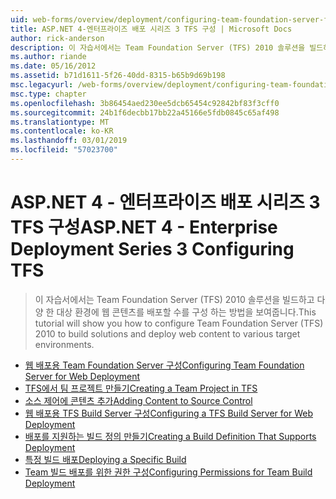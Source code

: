 ```yaml
---
uid: web-forms/overview/deployment/configuring-team-foundation-server-for-web-deployment/index
title: ASP.NET 4-엔터프라이즈 배포 시리즈 3 TFS 구성 | Microsoft Docs
author: rick-anderson
description: 이 자습서에서는 Team Foundation Server (TFS) 2010 솔루션을 빌드하고 다양 한 대상 환경에 웹 콘텐츠를 배포할 수를 구성 하는 방법을 보여줍니다.
ms.author: riande
ms.date: 05/16/2012
ms.assetid: b71d1611-5f26-40dd-8315-b65b9d69b198
msc.legacyurl: /web-forms/overview/deployment/configuring-team-foundation-server-for-web-deployment
msc.type: chapter
ms.openlocfilehash: 3b86454aed230ee5dcb65454c92842bf83f3cff0
ms.sourcegitcommit: 24b1f6decbb17bb22a45166e5fdb0845c65af498
ms.translationtype: MT
ms.contentlocale: ko-KR
ms.lasthandoff: 03/01/2019
ms.locfileid: "57023700"
---
```

<a name="aspnet-4---enterprise-deployment-series-3-configuring-tfs"></a><span data-ttu-id="3a1e5-103">ASP.NET 4 - 엔터프라이즈 배포 시리즈 3 TFS 구성</span><span class="sxs-lookup"><span data-stu-id="3a1e5-103">ASP.NET 4 - Enterprise Deployment Series 3 Configuring TFS</span></span>
====================
> <span data-ttu-id="3a1e5-104">이 자습서에서는 Team Foundation Server (TFS) 2010 솔루션을 빌드하고 다양 한 대상 환경에 웹 콘텐츠를 배포할 수를 구성 하는 방법을 보여줍니다.</span><span class="sxs-lookup"><span data-stu-id="3a1e5-104">This tutorial will show you how to configure Team Foundation Server (TFS) 2010 to build solutions and deploy web content to various target environments.</span></span>


- [<span data-ttu-id="3a1e5-105">웹 배포용 Team Foundation Server 구성</span><span class="sxs-lookup"><span data-stu-id="3a1e5-105">Configuring Team Foundation Server for Web Deployment</span></span>](configuring-team-foundation-server-for-web-deployment.md)
- [<span data-ttu-id="3a1e5-106">TFS에서 팀 프로젝트 만들기</span><span class="sxs-lookup"><span data-stu-id="3a1e5-106">Creating a Team Project in TFS</span></span>](creating-a-team-project-in-tfs.md)
- [<span data-ttu-id="3a1e5-107">소스 제어에 콘텐츠 추가</span><span class="sxs-lookup"><span data-stu-id="3a1e5-107">Adding Content to Source Control</span></span>](adding-content-to-source-control.md)
- [<span data-ttu-id="3a1e5-108">웹 배포용 TFS Build Server 구성</span><span class="sxs-lookup"><span data-stu-id="3a1e5-108">Configuring a TFS Build Server for Web Deployment</span></span>](configuring-a-tfs-build-server-for-web-deployment.md)
- [<span data-ttu-id="3a1e5-109">배포를 지원하는 빌드 정의 만들기</span><span class="sxs-lookup"><span data-stu-id="3a1e5-109">Creating a Build Definition That Supports Deployment</span></span>](creating-a-build-definition-that-supports-deployment.md)
- [<span data-ttu-id="3a1e5-110">특정 빌드 배포</span><span class="sxs-lookup"><span data-stu-id="3a1e5-110">Deploying a Specific Build</span></span>](deploying-a-specific-build.md)
- [<span data-ttu-id="3a1e5-111">Team 빌드 배포를 위한 권한 구성</span><span class="sxs-lookup"><span data-stu-id="3a1e5-111">Configuring Permissions for Team Build Deployment</span></span>](configuring-permissions-for-team-build-deployment.md)
